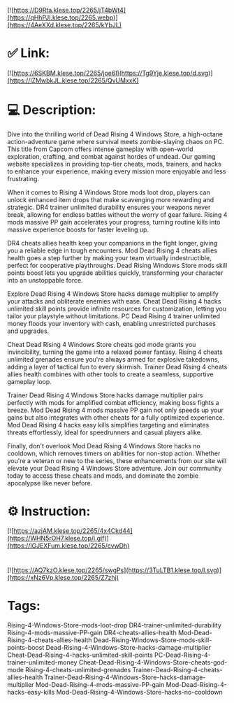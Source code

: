 [![https://D9Rta.klese.top/2265/jT4bWt4](https://qHhPJI.klese.top/2265.webp)](https://4AeXXd.klese.top/2265/kYbJL)
# ✅ Link:
[![https://6SKBM.klese.top/2265/joe6l](https://Tg9Yje.klese.top/d.svg)](https://lZMwbkJL.klese.top/2265/QvUMxxK)
# 💻 Description:
Dive into the thrilling world of Dead Rising 4 Windows Store, a high-octane action-adventure game where survival meets zombie-slaying chaos on PC. This title from Capcom offers intense gameplay with open-world exploration, crafting, and combat against hordes of undead. Our gaming website specializes in providing top-tier cheats, mods, trainers, and hacks to enhance your experience, making every mission more enjoyable and less frustrating.



When it comes to Rising 4 Windows Store mods loot drop, players can unlock enhanced item drops that make scavenging more rewarding and strategic. DR4 trainer unlimited durability ensures your weapons never break, allowing for endless battles without the worry of gear failure. Rising 4 mods massive PP gain accelerates your progress, turning routine kills into massive experience boosts for faster leveling up.



DR4 cheats allies health keep your companions in the fight longer, giving you a reliable edge in tough encounters. Mod Dead Rising 4 cheats allies health goes a step further by making your team virtually indestructible, perfect for cooperative playthroughs. Dead Rising Windows Store mods skill points boost lets you upgrade abilities quickly, transforming your character into an unstoppable force.



Explore Dead Rising 4 Windows Store hacks damage multiplier to amplify your attacks and obliterate enemies with ease. Cheat Dead Rising 4 hacks unlimited skill points provide infinite resources for customization, letting you tailor your playstyle without limitations. PC Dead Rising 4 trainer unlimited money floods your inventory with cash, enabling unrestricted purchases and upgrades.



Cheat Dead Rising 4 Windows Store cheats god mode grants you invincibility, turning the game into a relaxed power fantasy. Rising 4 cheats unlimited grenades ensure you're always armed for explosive takedowns, adding a layer of tactical fun to every skirmish. Trainer Dead Rising 4 cheats allies health combines with other tools to create a seamless, supportive gameplay loop.



Trainer Dead Rising 4 Windows Store hacks damage multiplier pairs perfectly with mods for amplified combat efficiency, making boss fights a breeze. Mod Dead Rising 4 mods massive PP gain not only speeds up your gains but also integrates with other cheats for a fully optimized experience. Mod Dead Rising 4 hacks easy kills simplifies targeting and eliminates threats effortlessly, ideal for speedrunners and casual players alike.



Finally, don't overlook Mod Dead Rising 4 Windows Store hacks no cooldown, which removes timers on abilities for non-stop action. Whether you're a veteran or new to the series, these enhancements from our site will elevate your Dead Rising 4 Windows Store adventure. Join our community today to access these cheats and mods, and dominate the zombie apocalypse like never before.

# ⚙️ Instruction:
[![https://azjAM.klese.top/2265/4x4Ckd44](https://WHN5rOH7.klese.top/i.gif)](https://lGJEXFum.klese.top/2265/cvwDh)
#
[![https://AQ7kzO.klese.top/2265/swgPs](https://3TuLTB1.klese.top/l.svg)](https://xNz6Vp.klese.top/2265/Z7zhj)
# Tags:
Rising-4-Windows-Store-mods-loot-drop DR4-trainer-unlimited-durability Rising-4-mods-massive-PP-gain DR4-cheats-allies-health Mod-Dead-Rising-4-cheats-allies-health Dead-Rising-Windows-Store-mods-skill-points-boost Dead-Rising-4-Windows-Store-hacks-damage-multiplier Cheat-Dead-Rising-4-hacks-unlimited-skill-points PC-Dead-Rising-4-trainer-unlimited-money Cheat-Dead-Rising-4-Windows-Store-cheats-god-mode Rising-4-cheats-unlimited-grenades Trainer-Dead-Rising-4-cheats-allies-health Trainer-Dead-Rising-4-Windows-Store-hacks-damage-multiplier Mod-Dead-Rising-4-mods-massive-PP-gain Mod-Dead-Rising-4-hacks-easy-kills Mod-Dead-Rising-4-Windows-Store-hacks-no-cooldown






